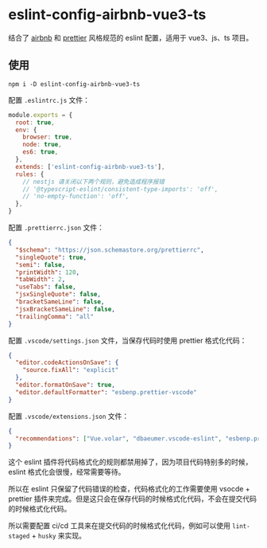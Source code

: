 # eslint-config-airbnb-vue3-ts

结合了 [airbnb](https://github.com/airbnb/javascript) 和 [prettier](https://prettier.io/) 风格规范的 eslint 配置，适用于 vue3、js、ts 项目。

## 使用

```
npm i -D eslint-config-airbnb-vue3-ts
```

配置 `.eslintrc.js` 文件：

```js
module.exports = {
  root: true,
  env: {
    browser: true,
    node: true,
    es6: true,
  },
  extends: ['eslint-config-airbnb-vue3-ts'],
  rules: {
    // nestjs 请关闭以下两个规则，避免造成程序报错
    // '@typescript-eslint/consistent-type-imports': 'off',
    // 'no-empty-function': 'off',
  },
}
```

配置 `.prettierrc.json` 文件：

```json
{
  "$schema": "https://json.schemastore.org/prettierrc",
  "singleQuote": true,
  "semi": false,
  "printWidth": 120,
  "tabWidth": 2,
  "useTabs": false,
  "jsxSingleQuote": false,
  "bracketSameLine": false,
  "jsxBracketSameLine": false,
  "trailingComma": "all"
}
```

配置 `.vscode/settings.json` 文件，当保存代码时使用 prettier 格式化代码：

```json
{
  "editor.codeActionsOnSave": {
    "source.fixAll": "explicit"
  },
  "editor.formatOnSave": true,
  "editor.defaultFormatter": "esbenp.prettier-vscode"
}
```

配置 `.vscode/extensions.json` 文件：

```json
{
  "recommendations": ["Vue.volar", "dbaeumer.vscode-eslint", "esbenp.prettier-vscode"]
}
```

这个 eslint 插件将代码格式化的规则都禁用掉了，因为项目代码特别多的时候，eslint 格式化会很慢，经常需要等待。

所以在 eslint 只保留了代码错误的检查，代码格式化的工作需要使用 vsocde + prettier 插件来完成。但是这只会在保存代码的时候格式化代码，不会在提交代码的时候格式化代码。

所以需要配置 ci/cd 工具来在提交代码的时候格式化代码，例如可以使用 `lint-staged` + `husky` 来实现。
